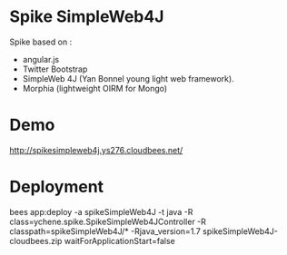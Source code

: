 Spike SimpleWeb4J
================

Spike based on  :
 - angular.js
 - Twitter Bootstrap
 - SimpleWeb 4J (Yan Bonnel young light web framework).
 - Morphia (lightweight OIRM for Mongo)

Demo 
====

http://spikesimpleweb4j.ys276.cloudbees.net/

Deployment 
===========

bees app:deploy -a  spikeSimpleWeb4J  -t java   -R class=ychene.spike.SpikeSimpleWeb4JController   -R classpath=spikeSimpleWeb4J/*  -Rjava_version=1.7 spikeSimpleWeb4J-cloudbees.zip waitForApplicationStart=false  

